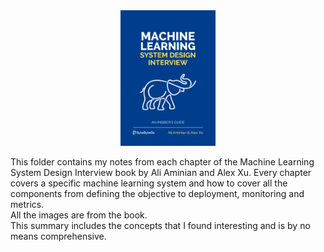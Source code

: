   <center>
    <img src="images/book_cover.jpeg" width="30%" alt="cover" title="cover">
  </center>

  This folder contains my notes from each chapter of the Machine Learning System Design Interview book by Ali Aminian and Alex Xu. Every chapter covers a specific machine learning system and how to cover all the components from defining the objective to deployment, monitoring and metrics.   
  All the images are from the book.    
  This summary includes the concepts that I found interesting and is by no means comprehensive.